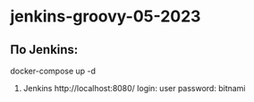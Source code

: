 # jenkins-groovy-05-2023

## По Jenkins:

docker-compose up -d

1) Jenkins
   http://localhost:8080/
   login: user
   password: bitnami
